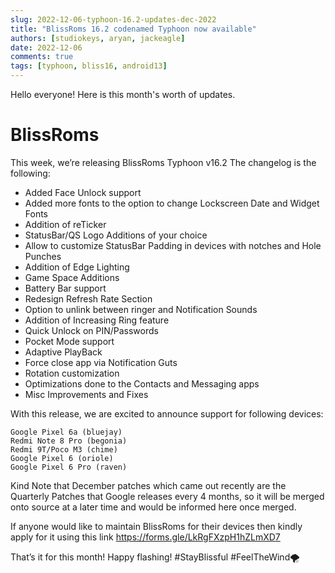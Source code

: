 ```yaml
---
slug: 2022-12-06-typhoon-16.2-updates-dec-2022
title: "BlissRoms 16.2 codenamed Typhoon now available"
authors: [studiokeys, aryan, jackeagle]
date: 2022-12-06
comments: true
tags: [typhoon, bliss16, android13]
---
```


Hello everyone! Here is this month's worth of updates.

# BlissRoms

This week, we’re releasing BlissRoms Typhoon v16.2 The changelog is the following:
- Added Face Unlock support
- Added more fonts to the option to change Lockscreen Date and Widget Fonts
- Addition of reTicker 
- StatusBar/QS Logo Additions of your choice
- Allow to customize StatusBar Padding in devices with notches and Hole Punches
- Addition of Edge Lighting
- Game Space Additions
- Battery Bar support
- Redesign Refresh Rate Section
- Option to unlink between ringer and Notification Sounds
- Addition of Increasing Ring feature
- Quick Unlock on PIN/Passwords
- Pocket Mode support
- Adaptive PlayBack
- Force close app via Notification Guts
- Rotation customization
- Optimizations done to the Contacts and Messaging apps
- Misc Improvements and Fixes

With this release, we are excited to announce support for following devices:

    Google Pixel 6a (bluejay)
    Redmi Note 8 Pro (begonia)
    Redmi 9T/Poco M3 (chime)
    Google Pixel 6 (oriole)
    Google Pixel 6 Pro (raven)

Kind Note that December patches which came out recently are the Quarterly Patches that Google releases every 4 months, so it will be merged onto source at a later time and would be informed here once merged.

If anyone would like to maintain BlissRoms for their devices then kindly apply for it using this link https://forms.gle/LkRgFXzpH1hZLmXD7

That’s it for this month! Happy flashing!
#StayBlissful #FeelTheWind🌪
